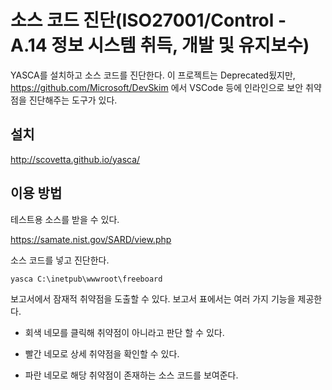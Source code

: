 # 소스 코드 진단(ISO27001/Control - A.14 정보 시스템 취득, 개발 및 유지보수)

YASCA를 설치하고 소스 코드를 진단한다.
이 프로젝트는 Deprecated됬지만, https://github.com/Microsoft/DevSkim 에서 VSCode 등에 인라인으로 보안 취약점을 진단해주는 도구가 있다.

## 설치

http://scovetta.github.io/yasca/


## 이용 방법

테스트용 소스를 받을 수 있다.

https://samate.nist.gov/SARD/view.php

소스 코드를 넣고 진단한다.

`yasca C:\inetpub\wwwroot\freeboard`

보고서에서 잠재적 취약점을 도출할 수 있다.
보고서 표에서는 여러 가지 기능을 제공한다.

* 회색 네모를 클릭해 취약점이 아니라고 판단 할 수 있다.

* 빨간 네모로 상세 취약점을 확인할 수 있다.

* 파란 네모로 해당 취약점이 존재하는 소스 코드를 보여준다.

